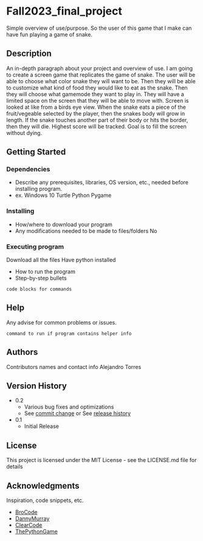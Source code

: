 # Fall2023_final_project

Simple overview of use/purpose.
So the user of this game that I make can have fun playing a game of snake.
## Description

An in-depth paragraph about your project and overview of use.
I am going to create a screen game that replicates the game of snake. The user will be able to choose what color snake they will want to be. Then they will be able to customize what kind of food they would like to eat as the snake. Then they will choose what gamemode they want to play in. They will have a limited space on the screen that they will be able to move with. Screen is looked at like from a birds eye view. When the snake eats a piece of the fruit/vegeable selected by the player, then the snakes body will grow in length. If the snake touches another part of their body or hits the border, then they will die. Highest score will be tracked. Goal is to fill the screen without dying.
## Getting Started

### Dependencies

* Describe any prerequisites, libraries, OS version, etc., needed before installing program.
* ex. Windows 10
Turtle
Python
Pygame

### Installing

* How/where to download your program
* Any modifications needed to be made to files/folders
No
### Executing program
Download all the files
Have python installed
* How to run the program
* Step-by-step bullets
```
code blocks for commands
```

## Help

Any advise for common problems or issues.
```
command to run if program contains helper info
```

## Authors

Contributors names and contact info
Alejandro Torres 


## Version History

* 0.2
    * Various bug fixes and optimizations
    * See [commit change]() or See [release history]()
* 0.1
    * Initial Release

## License

This project is licensed under the MIT License - see the LICENSE.md file for details

## Acknowledgments

Inspiration, code snippets, etc.
* [BroCode](https://www.youtube.com/watch?v=bfRwxS5d0SI)
* [DannyMurray](https://www.youtube.com/watch?v=8v6xkT0lLaQ)
* [ClearCode](https://www.youtube.com/watch?v=QFvqStqPCRU)
* [ThePythonGame](https://thepythoncode.com/article/make-a-snake-game-with-pygame-in-python)
    
